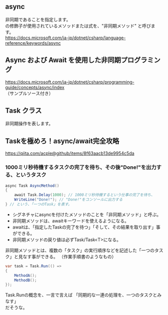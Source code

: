## async
非同期であることを指定します。     
の修飾子が使用されているメソッドまたは式を、"非同期メソッド" と呼びます。    
https://docs.microsoft.com/ja-jp/dotnet/csharp/language-reference/keywords/async


## Async および Await を使用した非同期プログラミング 
https://docs.microsoft.com/ja-jp/dotnet/csharp/programming-guide/concepts/async/index    
（サンプルソース付き）

## Task クラス
非同期操作を表します。


## Taskを極めろ！async/await完全攻略
https://qiita.com/acple@github/items/8f63aacb13de9954c5da


### 1000ミリ秒待機するタスクの完了を待ち、その後"Done!"を出力する、というタスク
```cs
async Task AsyncMethod()
{
    await Task.Delay(1000); // 1000ミリ秒待機するという仕事の完了を待ち、
    WriteLine("Done!"); // "Done!"をコンソールに出力する
} // という、「一つのTask」を表す。
```

 * シグネチャにasyncを付けたメソッドのことを「非同期メソッド」と呼ぶ。
 * 非同期メソッドは、awaitキーワードを使えるようになる。
 * awaitは、「指定したTaskの完了を待つ」「そして、その結果を取り出す」事ができる。
 * 非同期メソッドの戻り値は必ずTask/Task\<T>になる。

非同期メソッドとは、複数の「タスク」の実行順序などを記述した「一つのタスク」と見なす事ができる。
（作業手順書のようなもの）

```cs
var task = Task.Run(() =>
{
    MethodA();
    MethodB();
});
```
Task.Runの概念を、一言で言えば
「同期的な一連の処理を、一つのタスクとみなす」    
だそうな。


